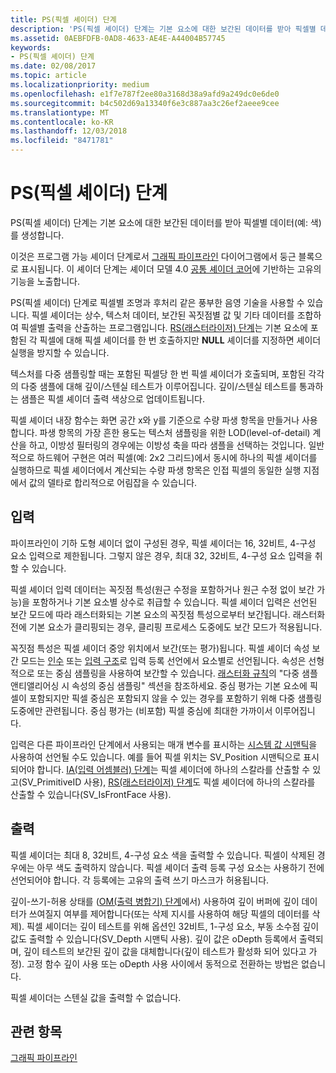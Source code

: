 ```yaml
---
title: PS(픽셀 셰이더) 단계
description: 'PS(픽셀 셰이더) 단계는 기본 요소에 대한 보간된 데이터를 받아 픽셀별 데이터(예: 색)를 생성합니다.'
ms.assetid: 0AEBFDFB-0AD8-4633-AE4E-A44004B57745
keywords:
- PS(픽셀 셰이더) 단계
ms.date: 02/08/2017
ms.topic: article
ms.localizationpriority: medium
ms.openlocfilehash: e1f7e787f2ee80a3168d38a9afd9a249dc0e6de0
ms.sourcegitcommit: b4c502d69a13340f6e3c887aa3c26ef2aeee9cee
ms.translationtype: MT
ms.contentlocale: ko-KR
ms.lasthandoff: 12/03/2018
ms.locfileid: "8471781"
---
```

# <a name="pixel-shader-ps-stage"></a>PS(픽셀 셰이더) 단계


PS(픽셀 셰이더) 단계는 기본 요소에 대한 보간된 데이터를 받아 픽셀별 데이터(예: 색)를 생성합니다.

이것은 프로그램 가능 셰이더 단계로서 [그래픽 파이프라인](graphics-pipeline.md) 다이어그램에서 둥근 블록으로 표시됩니다. 이 셰이더 단계는 셰이더 모델 4.0 [공통 셰이더 코어](https://msdn.microsoft.com/library/windows/desktop/bb509580)에 기반하는 고유의 기능을 노출합니다.

PS(픽셀 셰이더) 단계로 픽셀별 조명과 후처리 같은 풍부한 음영 기술을 사용할 수 있습니다. 픽셀 셰이더는 상수, 텍스처 데이터, 보간된 꼭짓점별 값 및 기타 데이터를 조합하여 픽셀별 출력을 산출하는 프로그램입니다. [RS(래스터라이저) 단계](rasterizer-stage--rs-.md)는 기본 요소에 포함된 각 픽셀에 대해 픽셀 셰이더를 한 번 호출하지만 **NULL** 셰이더를 지정하면 셰이더 실행을 방지할 수 있습니다.

텍스처를 다중 샘플링할 때는 포함된 픽셀당 한 번 픽셀 셰이더가 호출되며, 포함된 각각의 다중 샘플에 대해 깊이/스텐실 테스트가 이루어집니다. 깊이/스텐실 테스트를 통과하는 샘플은 픽셀 셰이더 출력 색상으로 업데이트됩니다.

픽셀 셰이더 내장 함수는 화면 공간 x와 y를 기준으로 수량 파생 항목을 만들거나 사용합니다. 파생 항목의 가장 흔한 용도는 텍스처 샘플링을 위한 LOD(level-of-detail) 계산을 하고, 이방성 필터링의 경우에는 이방성 축을 따라 샘플을 선택하는 것입니다. 일반적으로 하드웨어 구현은 여러 픽셀(예: 2x2 그리드)에서 동시에 하나의 픽셀 셰이더를 실행하므로 픽셀 셰이더에서 계산되는 수량 파생 항목은 인접 픽셀의 동일한 실행 지점에서 값의 델타로 합리적으로 어림잡을 수 있습니다.

## <a name="span-idinputsspanspan-idinputsspanspan-idinputsspaninputs"></a><span id="Inputs"></span><span id="inputs"></span><span id="INPUTS"></span>입력


파이프라인이 기하 도형 셰이더 없이 구성된 경우, 픽셀 셰이더는 16, 32비트, 4-구성 요소 입력으로 제한됩니다. 그렇지 않은 경우, 최대 32, 32비트, 4-구성 요소 입력을 취할 수 있습니다.

픽셀 셰이더 입력 데이터는 꼭짓점 특성(원근 수정을 포함하거나 원근 수정 없이 보간 가능)을 포함하거나 기본 요소별 상수로 취급할 수 있습니다. 픽셀 셰이더 입력은 선언된 보간 모드에 따라 래스터화되는 기본 요소의 꼭짓점 특성으로부터 보간됩니다. 래스터화 전에 기본 요소가 클리핑되는 경우, 클리핑 프로세스 도중에도 보간 모드가 적용됩니다.

꼭짓점 특성은 픽셀 셰이더 중앙 위치에서 보간(또는 평가)됩니다. 픽셀 셰이더 속성 보간 모드는 [인수](https://msdn.microsoft.com/library/windows/desktop/bb509606) 또는 [입력 구조](https://msdn.microsoft.com/library/windows/desktop/bb509668)로 입력 등록 선언에서 요소별로 선언됩니다. 속성은 선형적으로 또는 중심 샘플링을 사용하여 보간할 수 있습니다. [래스터화 규칙](rasterization-rules.md)의 "다중 샘플 앤티앨리어싱 시 속성의 중심 샘플링" 섹션을 참조하세요. 중심 평가는 기본 요소에 픽셀이 포함되지만 픽셀 중심은 포함되지 않을 수 있는 경우를 포함하기 위해 다중 샘플링 도중에만 관련됩니다. 중심 평가는 (비포함) 픽셀 중심에 최대한 가까이서 이루어집니다.

입력은 다른 파이프라인 단계에서 사용되는 매개 변수를 표시하는 [시스템 값 시맨틱](https://msdn.microsoft.com/library/windows/desktop/bb509647)을 사용하여 선언될 수도 있습니다. 예를 들어 픽셀 위치는 SV\_Position 시맨틱으로 표시되어야 합니다. [IA(입력 어셈블러) 단계](input-assembler-stage--ia-.md)는 픽셀 셰이더에 하나의 스칼라를 산출할 수 있고(SV\_PrimitiveID 사용), [RS(래스터라이저) 단계](rasterizer-stage--rs-.md)도 픽셀 셰이더에 하나의 스칼라를 산출할 수 있습니다(SV\_IsFrontFace 사용).

## <a name="span-idoutputsspanspan-idoutputsspanspan-idoutputsspanoutputs"></a><span id="Outputs"></span><span id="outputs"></span><span id="OUTPUTS"></span>출력


픽셀 셰이더는 최대 8, 32비트, 4-구성 요소 색을 출력할 수 있습니다. 픽셀이 삭제된 경우에는 아무 색도 출력하지 않습니다. 픽셀 셰이더 출력 등록 구성 요소는 사용하기 전에 선언되어야 합니다. 각 등록에는 고유의 출력 쓰기 마스크가 허용됩니다.

깊이-쓰기-허용 상태를 ([OM(출력 병합기) 단계](output-merger-stage--om-.md)에서) 사용하여 깊이 버퍼에 깊이 데이터가 쓰여질지 여부를 제어합니다(또는 삭제 지시를 사용하여 해당 픽셀의 데이터를 삭제). 픽셀 셰이더는 깊이 테스트를 위해 옵션인 32비트, 1-구성 요소, 부동 소수점 깊이 값도 출력할 수 있습니다(SV\_Depth 시맨틱 사용). 깊이 값은 oDepth 등록에서 출력되며, 깊이 테스트의 보간된 깊이 값을 대체합니다(깊이 테스트가 활성화 되어 있다고 가정). 고정 함수 깊이 사용 또는 oDepth 사용 사이에서 동적으로 전환하는 방법은 없습니다.

픽셀 셰이더는 스텐실 값을 출력할 수 없습니다.

## <a name="span-idrelated-topicsspanrelated-topics"></a><span id="related-topics"></span>관련 항목


[그래픽 파이프라인](graphics-pipeline.md)

 

 




